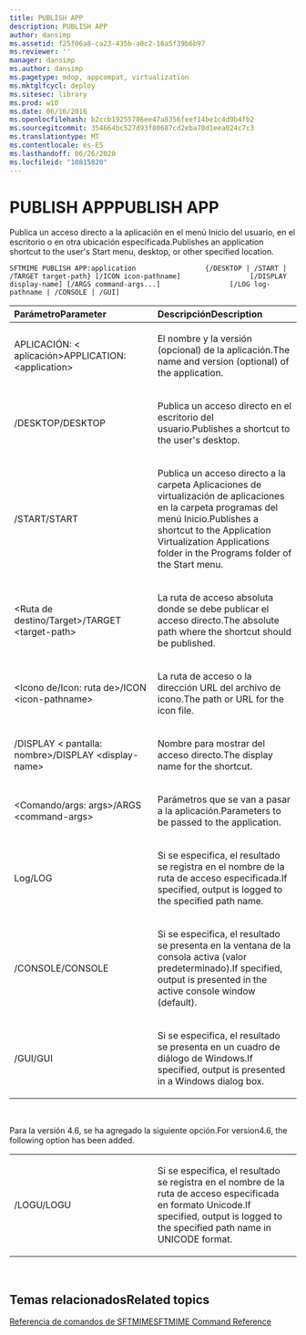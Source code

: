 ```yaml
---
title: PUBLISH APP
description: PUBLISH APP
author: dansimp
ms.assetid: f25f06a8-ca23-435b-a0c2-16a5f39b6b97
ms.reviewer: ''
manager: dansimp
ms.author: dansimp
ms.pagetype: mdop, appcompat, virtualization
ms.mktglfcycl: deploy
ms.sitesec: library
ms.prod: w10
ms.date: 06/16/2016
ms.openlocfilehash: b2ccb19255786ee47a8356feef14be1c4d9b4fb2
ms.sourcegitcommit: 354664bc527d93f80687cd2eba70d1eea024c7c3
ms.translationtype: MT
ms.contentlocale: es-ES
ms.lasthandoff: 06/26/2020
ms.locfileid: "10815820"
---
```

# <span data-ttu-id="6141e-103">PUBLISH APP</span><span class="sxs-lookup"><span data-stu-id="6141e-103">PUBLISH APP</span></span>


<span data-ttu-id="6141e-104">Publica un acceso directo a la aplicación en el menú Inicio del usuario, en el escritorio o en otra ubicación especificada.</span><span class="sxs-lookup"><span data-stu-id="6141e-104">Publishes an application shortcut to the user's Start menu, desktop, or other specified location.</span></span>

`SFTMIME PUBLISH APP:application                 {/DESKTOP | /START | /TARGET target-path} [/ICON icon-pathname]                 [/DISPLAY display-name] [/ARGS command-args...]                 [/LOG log-pathname | /CONSOLE | /GUI]`

<table>
<colgroup>
<col width="50%" />
<col width="50%" />
</colgroup>
<thead>
<tr class="header">
<th align="left"><span data-ttu-id="6141e-105">Parámetro</span><span class="sxs-lookup"><span data-stu-id="6141e-105">Parameter</span></span></th>
<th align="left"><span data-ttu-id="6141e-106">Descripción</span><span class="sxs-lookup"><span data-stu-id="6141e-106">Description</span></span></th>
</tr>
</thead>
<tbody>
<tr class="odd">
<td align="left"><p><span data-ttu-id="6141e-107">APLICACIÓN: &lt; aplicación&gt;</span><span class="sxs-lookup"><span data-stu-id="6141e-107">APPLICATION:&lt;application&gt;</span></span></p></td>
<td align="left"><p><span data-ttu-id="6141e-108">El nombre y la versión (opcional) de la aplicación.</span><span class="sxs-lookup"><span data-stu-id="6141e-108">The name and version (optional) of the application.</span></span></p></td>
</tr>
<tr class="even">
<td align="left"><p><span data-ttu-id="6141e-109">/DESKTOP</span><span class="sxs-lookup"><span data-stu-id="6141e-109">/DESKTOP</span></span></p></td>
<td align="left"><p><span data-ttu-id="6141e-110">Publica un acceso directo en el escritorio del usuario.</span><span class="sxs-lookup"><span data-stu-id="6141e-110">Publishes a shortcut to the user's desktop.</span></span></p></td>
</tr>
<tr class="odd">
<td align="left"><p><span data-ttu-id="6141e-111">/START</span><span class="sxs-lookup"><span data-stu-id="6141e-111">/START</span></span></p></td>
<td align="left"><p><span data-ttu-id="6141e-112">Publica un acceso directo a la carpeta Aplicaciones de virtualización de aplicaciones en la carpeta programas del menú Inicio.</span><span class="sxs-lookup"><span data-stu-id="6141e-112">Publishes a shortcut to the Application Virtualization Applications folder in the Programs folder of the Start menu.</span></span></p></td>
</tr>
<tr class="even">
<td align="left"><p><span data-ttu-id="6141e-113">&lt;Ruta de destino/Target&gt;</span><span class="sxs-lookup"><span data-stu-id="6141e-113">/TARGET &lt;target-path&gt;</span></span></p></td>
<td align="left"><p><span data-ttu-id="6141e-114">La ruta de acceso absoluta donde se debe publicar el acceso directo.</span><span class="sxs-lookup"><span data-stu-id="6141e-114">The absolute path where the shortcut should be published.</span></span></p></td>
</tr>
<tr class="odd">
<td align="left"><p><span data-ttu-id="6141e-115">&lt;Icono de/Icon: ruta de&gt;</span><span class="sxs-lookup"><span data-stu-id="6141e-115">/ICON &lt;icon-pathname&gt;</span></span></p></td>
<td align="left"><p><span data-ttu-id="6141e-116">La ruta de acceso o la dirección URL del archivo de icono.</span><span class="sxs-lookup"><span data-stu-id="6141e-116">The path or URL for the icon file.</span></span></p></td>
</tr>
<tr class="even">
<td align="left"><p><span data-ttu-id="6141e-117">/DISPLAY &lt; pantalla: nombre&gt;</span><span class="sxs-lookup"><span data-stu-id="6141e-117">/DISPLAY &lt;display-name&gt;</span></span></p></td>
<td align="left"><p><span data-ttu-id="6141e-118">Nombre para mostrar del acceso directo.</span><span class="sxs-lookup"><span data-stu-id="6141e-118">The display name for the shortcut.</span></span></p></td>
</tr>
<tr class="odd">
<td align="left"><p><span data-ttu-id="6141e-119">&lt;Comando/args: args&gt;</span><span class="sxs-lookup"><span data-stu-id="6141e-119">/ARGS &lt;command-args&gt;</span></span></p></td>
<td align="left"><p><span data-ttu-id="6141e-120">Parámetros que se van a pasar a la aplicación.</span><span class="sxs-lookup"><span data-stu-id="6141e-120">Parameters to be passed to the application.</span></span></p></td>
</tr>
<tr class="even">
<td align="left"><p><span data-ttu-id="6141e-121">Log</span><span class="sxs-lookup"><span data-stu-id="6141e-121">/LOG</span></span></p></td>
<td align="left"><p><span data-ttu-id="6141e-122">Si se especifica, el resultado se registra en el nombre de la ruta de acceso especificada.</span><span class="sxs-lookup"><span data-stu-id="6141e-122">If specified, output is logged to the specified path name.</span></span></p></td>
</tr>
<tr class="odd">
<td align="left"><p><span data-ttu-id="6141e-123">/CONSOLE</span><span class="sxs-lookup"><span data-stu-id="6141e-123">/CONSOLE</span></span></p></td>
<td align="left"><p><span data-ttu-id="6141e-124">Si se especifica, el resultado se presenta en la ventana de la consola activa (valor predeterminado).</span><span class="sxs-lookup"><span data-stu-id="6141e-124">If specified, output is presented in the active console window (default).</span></span></p></td>
</tr>
<tr class="even">
<td align="left"><p><span data-ttu-id="6141e-125">/GUI</span><span class="sxs-lookup"><span data-stu-id="6141e-125">/GUI</span></span></p></td>
<td align="left"><p><span data-ttu-id="6141e-126">Si se especifica, el resultado se presenta en un cuadro de diálogo de Windows.</span><span class="sxs-lookup"><span data-stu-id="6141e-126">If specified, output is presented in a Windows dialog box.</span></span></p></td>
</tr>
</tbody>
</table>

 

<span data-ttu-id="6141e-127">Para la versión 4.6, se ha agregado la siguiente opción.</span><span class="sxs-lookup"><span data-stu-id="6141e-127">For version4.6, the following option has been added.</span></span>

<table>
<colgroup>
<col width="50%" />
<col width="50%" />
</colgroup>
<tbody>
<tr class="odd">
<td align="left"><p><span data-ttu-id="6141e-128">/LOGU</span><span class="sxs-lookup"><span data-stu-id="6141e-128">/LOGU</span></span></p></td>
<td align="left"><p><span data-ttu-id="6141e-129">Si se especifica, el resultado se registra en el nombre de la ruta de acceso especificada en formato Unicode.</span><span class="sxs-lookup"><span data-stu-id="6141e-129">If specified, output is logged to the specified path name in UNICODE format.</span></span></p></td>
</tr>
</tbody>
</table>

 

## <span data-ttu-id="6141e-130">Temas relacionados</span><span class="sxs-lookup"><span data-stu-id="6141e-130">Related topics</span></span>


[<span data-ttu-id="6141e-131">Referencia de comandos de SFTMIME</span><span class="sxs-lookup"><span data-stu-id="6141e-131">SFTMIME Command Reference</span></span>](sftmime--command-reference.md)

 

 





